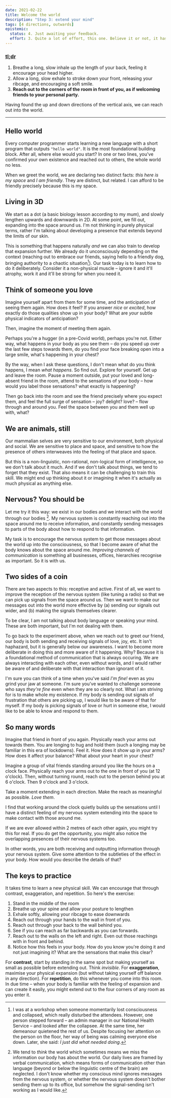 ```yaml
---
date: 2021-02-22
title: Welcome the world
description: "Step 3: extend your mind"
tags: [4 directions, outwards]
epistemic:
  status: 4. Just awaiting your feedback.
  effort: 3. Quite a lot of effort, this one. Believe it or not, it has had a fair amount of editing.
---
```


### <abbr title="Too long; didn't read">tl;dr</abbr>

1. Breathe a long, slow inhale up the length of your back, feeling it encourage your head higher.
2. Allow a long, slow exhale to stroke down your front, releasing your ribcage, and encouraging a soft smile.
3. **Reach out to the corners of the room in front of you, as if welcoming friends to your personal party.**
   <!--3. Allow your arms and body to settle whilst that expansive state continues.-->

Having found the up and down directions of the vertical axis, we can reach out into the world.

---

## Hello world

Every computer programmer starts learning a new language with a short program that outputs `"hello world"`. It is the most foundational building block. After all, where else would you start? In one or two lines, you've confirmed your own existence and reached out to others, the whole world no less.

When we greet the world, we are declaring two distinct facts: _this here is my space_ and _I am friendly_. They are distinct, but related. I can afford to be friendly precisely because this is my space.

## Living in 3D

We start as a dot (a basic biology lesson according to my mum), and slowly lengthen upwards and downwards in 2D. At some point, we fill out, expanding into the space around us. I'm not thinking in purely physical terms, rather I'm talking about developing a presence that extends beyond the limits of our skin.

This is something that happens naturally _and_ we can also train to develop that expansion further. We already do it unconsciously depending on the context (reaching out to embrace our friends, saying hello to a friendly dog, bringing authority to a chaotic situation[^fn-first-aid]). Our task today is to learn how to do it deliberately. Consider it a non-physical muscle – ignore it and it'll atrophy, work it and it'll be strong for when you need it.

[^fn-first-aid]: I was at a workshop when someone momentarily lost consciousness and collapsed, which really disturbed the attendees. However, one person stepped forward – an admin manager in our National Health Service – and looked after the collapsee. At the same time, her demeanour quietened the rest of us. Despite focusing her attention on the person on the floor, her way of being was calming everyone else down. Later, she said: _I just did what needed doing_.

## Think of someone you love

Imagine yourself apart from them for some time, and the anticipation of seeing them again. How does it feel? If you answer _nice_ or _excited_, how exactly do those qualities show up in your body? What are _your_ subtle physical indicators of anticipation?

Then, imagine the moment of meeting them again.

Perhaps you're a hugger (in a pre-Covid world), perhaps you're not. Either way, what happens in your body as you see them – do you speed up over the last few steps towards them, do you find your face breaking open into a large smile, what's happening in your chest?

By the way, when I ask these questions, I don't mean what do you think happens, I mean _what happens_. So find out. Explore for yourself. Get up and leave the room. Pause a moment outside, put your loved and long-absent friend in the room, attend to the sensations of your body – how would you label those sensations? what exactly is happening?

Then go back into the room and see the friend precisely where you expect them, and feel the full surge of sensation – joy? delight? love? – flow through and around you. Feel the space between you and them well up with, what?

## We are animals, still

Our mammalian selves are very sensitive to our environment, both physical and social. We are sensitive to place and space, and sensitive to how the presence of others interweaves into the feeling of that place and space.

But this is a non-linguistic, non-rational, non-logical form of intelligence, so we don't talk about it much. And if we don't talk about things, we tend to forget that they exist. That also means it can be challenging to train this skill. We might end up thinking about it or imagining it when it's actually as much physical as anything else.

## Nervous? You should be

Let me try it this way: we exist in our bodies and we interact with the world through our bodies [^fn-missing]. My nervous system is constantly reaching out into the space around me to receive information, and constantly sending messages to parts of the body about how to respond to that information.

[^fn-missing]: We tend to _think_ the world which sometimes means we miss the information our body has about the world. Our daily lives are framed by verbal communication, which means forms of communication other than language (beyond or below the linguistic centre of the brain) are neglected. I don't know whether my conscious mind ignores messages from the nervous system, or whether the nervous system doesn't bother sending them up to its office, but somehow the signal-sending isn't working as I would like.

My task is to encourage the nervous system to get those messages about the world up into the consciousness, so that I become aware of what the body knows about the space around me. _Improving channels of communication_ is something all businesses, offices, hierarchies recognise as important. So it is with us.

## Two sides of a coin

There are two aspects to this: receptive and active. First of all, we want to improve the reception of the nervous system (like tuning a radio) so that we can pick up signals from the space around us. Then we want to make our messages out into the world more effective by (a) sending our signals out wider, and (b) making the signals themselves clearer.

To be clear, I am not talking about body language or speaking your mind. These are both important, but I'm not dealing with them.

To go back to the experiment above, when we reach out to greet our friend, our body is both sending and receiving signals of love, joy, etc. It isn't haphazard, but it is generally below our awareness. I want to become more deliberate in doing this and more aware of it happening. Why? Because it is a foundational method of communication that is always occuring. We are always interacting with each other, even without words, and I would rather be aware of and deliberate with that interaction than ignorant of it.

I'm sure you can think of a time when you've said _I'm fine!_ even as you grind your jaw at someone. I'm sure you've wanted to challenge someone who says _they're fine_ even when they are so clearly not. What I am striving for is to make whole my existence. If my body is sending out signals of frustration that others are picking up, I would like to be aware of that for myself. If my body is picking signals of love or hurt in someone else, I would like to be able to know and respond to them.

## So many words

Imagine that friend in front of you again. Physically reach your arms out towards them. You are longing to hug and hold them (such a longing may be familiar in this era of lockdowns). Feel it. How does it show up in your arms? How does it affect your balance? What about your heart in your chest?

Imagine a group of vital friends standing around you like the hours on a clock face. Physically reach your arms out to the one in front of you (at 12 o'clock). Then, without turning round, reach out to the person behind you at 6 o'clock. Then 9 o'clock and 3 o'clock.

Take a moment extending in each direction. Make the reach as meaningful as possible. _Love them_.

I find that working around the clock quietly builds up the sensations until I have a distinct feeling of my nervous system extending into the space to make contact with those around me.

If we are ever allowed within 2 metres of each other again, you might try this for real. If you do get the opportunity, you might also notice the overlapping presences of their nervous systems too.

In other words, you are both receiving and outputting information through your nervous system. Give some attention to the subtleties of the effect in your body. How would you describe the details of that?

## The keys to practice

It takes time to learn a new physical skill. We can encourage that through contrast, exaggeration, and repetition. So here's the exercise:

1. Stand in the middle of the room
2. Breathe up your spine and allow your posture to lengthen
3. Exhale softly, allowing your ribcage to ease downwards
4. Reach out through your hands to the wall in front of you.
5. Reach out through your back to the wall behind you.
6. See if you can reach as far backwards as you can forwards.
7. Reach out to the walls on the left and right. Even out those reachings with in front and behind.
8. Notice how this feels in your body. How do you know you're doing it and not just imagining it? What are the sensations that make this clear?

For **contrast**, start by standing in the same spot but making yourself as small as possible before extending out. Think _invisible_. For **exaggeration**, maximise your physical expansion (but without taking yourself off balance in any direction). For **repetition**, do this whenever you come into this room. In due time – when your body is familiar with the feeling of expansion and can create it easily, you might extend out to the four corners of any room as you enter it.
